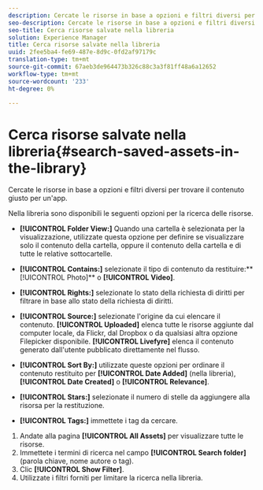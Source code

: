 ```yaml
---
description: Cercate le risorse in base a opzioni e filtri diversi per trovare il contenuto giusto per un'app.
seo-description: Cercate le risorse in base a opzioni e filtri diversi per trovare il contenuto giusto per un'app.
seo-title: Cerca risorse salvate nella libreria
solution: Experience Manager
title: Cerca risorse salvate nella libreria
uuid: 2fee5ba4-fe69-487e-8d9c-0fd2af97179c
translation-type: tm+mt
source-git-commit: 67aeb3de964473b326c88c3a3f81ff48a6a12652
workflow-type: tm+mt
source-wordcount: '233'
ht-degree: 0%

---
```



# Cerca risorse salvate nella libreria{#search-saved-assets-in-the-library}

Cercate le risorse in base a opzioni e filtri diversi per trovare il contenuto giusto per un&#39;app.

Nella libreria sono disponibili le seguenti opzioni per la ricerca delle risorse.

* **[!UICONTROL Folder View:]** Quando una cartella è selezionata per la visualizzazione, utilizzate questa opzione per definire se visualizzare solo il contenuto della cartella, oppure il contenuto della cartella e di tutte le relative sottocartelle.
* **[!UICONTROL Contains:]** selezionate il tipo di contenuto da restituire:**  [!UICONTROL Photo]** o  **[!UICONTROL Video]**.

* **[!UICONTROL Rights:]** selezionate lo stato della richiesta di diritti per filtrare in base allo stato della richiesta di diritti.
* **[!UICONTROL Source:]** selezionate l&#39;origine da cui elencare il contenuto. **[!UICONTROL Uploaded]** elenca tutte le risorse aggiunte dal computer locale, da Flickr, dal Dropbox o da qualsiasi altra opzione Filepicker disponibile. **[!UICONTROL Livefyre]** elenca il contenuto generato dall&#39;utente pubblicato direttamente nel flusso.

* **[!UICONTROL Sort By:]** utilizzate queste opzioni per ordinare il contenuto restituito per  **[!UICONTROL Date Added]** (nella libreria),  **[!UICONTROL Date Created]** o  **[!UICONTROL Relevance]**.

* **[!UICONTROL Stars:]** selezionate il numero di stelle da aggiungere alla risorsa per la restituzione.
* **[!UICONTROL Tags:]** immettete i tag da cercare.

1. Andate alla pagina **[!UICONTROL All Assets]** per visualizzare tutte le risorse.
1. Immettete i termini di ricerca nel campo **[!UICONTROL Search folder]** (parola chiave, nome autore o tag).
1. Clic **[!UICONTROL Show Filter]**.
1. Utilizzate i filtri forniti per limitare la ricerca nella libreria.
